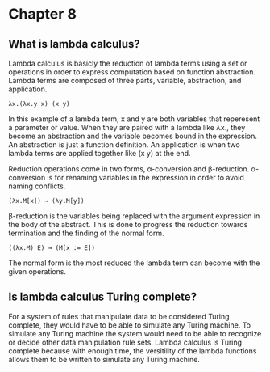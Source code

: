 # Chapter 8
## What is lambda calculus?

Lambda calculus is basicly the reduction of lambda terms using a set or operations in order to express computation based on function abstraction. Lambda terms are composed of three parts, variable, abstraction, and application. 

`λx.(λx.y x) (x y)`

In this example of a lambda term, x and y are both variables that reperesent a parameter or value. When they are paired with a lambda like λx., they become an abstraction and the variable becomes bound in the expression. An abstraction is just a function definition. An application is when two lambda terms are applied together like (x y) at the end.

Reduction operations come in two forms, α-conversion and β-reduction. α-conversion is for renaming variables in the expression in order to avoid naming conflicts. 

`(λx.M[x]) → (λy.M[y])`

β-reduction is the variables being replaced with the argument expression in the body of the abstract. This is done to progress the reduction towards termination and the finding of the normal form.

`((λx.M) E) → (M[x := E])`

The normal form is the most reduced the lambda term can become with the given operations.


## Is lambda calculus Turing complete?
For a system of rules that manipulate data to be considered Turing complete, they would have to be able to simulate any Turing machine. To simulate any Turing machine the system would need to be able to recognize or decide other data manipulation rule sets. Lambda calculus is Turing complete because with enough time, the versitility of the lambda functions allows them to be written to simulate any Turing machine.

